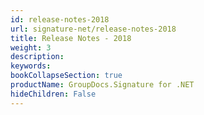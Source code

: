 ```yaml
---
id: release-notes-2018
url: signature-net/release-notes-2018
title: Release Notes - 2018
weight: 3
description: 
keywords: 
bookCollapseSection: true
productName: GroupDocs.Signature for .NET
hideChildren: False
---
```

